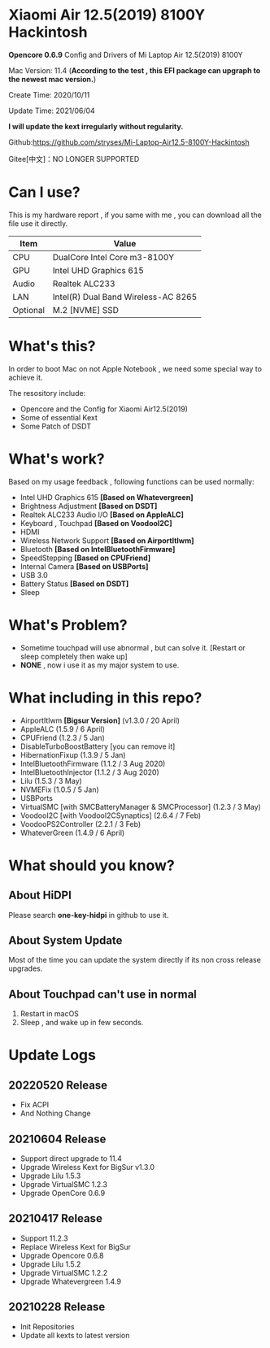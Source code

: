# Xiaomi Air 12.5(2019) 8100Y Hackintosh
**Opencore 0.6.9** Config and Drivers of Mi Laptop Air 12.5(2019) 8100Y

Mac Version: 11.4 (**According to the test , this EFI package can upgraph to the newest mac version.**)

Create Time: 2020/10/11

Update Time: 2021/06/04

**I will update the kext irregularly without regularity.**

Github:https://github.com/stryses/Mi-Laptop-Air12.5-8100Y-Hackintosh

Gitee[中文]：NO LONGER SUPPORTED

# Can I use?

This is my hardware report , if you same with me , you can download all the file use it directly.

| Item     | Value                               |
| -------- | ----------------------------------- |
| CPU      | DualCore Intel Core m3-8100Y        |
| GPU      | Intel UHD Graphics 615              |
| Audio    | Realtek ALC233                      |
| LAN      | Intel(R) Dual Band Wireless-AC 8265 |
| Optional | M.2 [NVME] SSD                      |

# What's this?

In order to boot Mac on not Apple Notebook , we need some special way to achieve it.

The resository include:

- Opencore and the Config for Xiaomi Air12.5(2019)
- Some of essential Kext
- Some Patch of DSDT

# What's work?

Based on my usage feedback  ,  following functions can be used normally:

- Intel UHD Graphics 615  **[Based on Whatevergreen]**
- Brightness Adjustment  **[Based on DSDT]**
- Realtek ALC233 Audio I/O  **[Based on AppleALC]**
- Keyboard , Touchpad  **[Based on VoodooI2C]**
- HDMI
- Wireless Network Support  **[Based on AirportItlwm]**
- Bluetooth **[Based on IntelBluetoothFirmware]**
- SpeedStepping  **[Based on CPUFriend]**
- Internal Camera  **[Based on USBPorts]**
- USB 3.0
- Battery Status  **[Based on DSDT]**
- Sleep

# What's Problem?

- Sometime touchpad will use abnormal , but can solve it. [Restart or sleep completely then wake up]
- **NONE** , now i use it as my major system to use.

# What including in this repo?

- AirportItlwm **[Bigsur Version]** (v1.3.0 / 20 April)
- AppleALC (1.5.9 / 6 April)
- CPUFriend (1.2.3 / 5 Jan)
- DisableTurboBoostBattery [you can remove it]
- HibernationFixup (1.3.9 / 5 Jan)
- IntelBluetoothFirmware (1.1.2 / 3 Aug 2020)
- IntelBluetoothInjector (1.1.2 / 3 Aug 2020)
- Lilu (1.5.3 / 3 May)
- NVMEFix (1.0.5 / 5 Jan)
- USBPorts
- VirtualSMC [with SMCBatteryManager & SMCProcessor] (1.2.3 / 3 May)
- VoodooI2C [with VoodooI2CSynaptics] (2.6.4 / 7 Feb)
- VoodooPS2Controller (2.2.1 / 3 Feb)
- WhateverGreen  (1.4.9 / 6 April)

# What should you know?

## About HiDPI

Please search **one-key-hidpi**  in github to use it.

## About System Update

Most of the time you can update the system directly if its non cross release upgrades.

## About Touchpad can't use in normal

1. Restart in macOS
2. Sleep , and wake up in few seconds.

# Update Logs

## 20220520 Release

- Fix ACPI
- And Nothing Change

## 20210604 Release

- Support direct upgrade to 11.4
- Upgrade Wireless Kext for BigSur v1.3.0
- Upgrade Lilu 1.5.3
- Upgrade VirtualSMC 1.2.3
- Upgrade OpenCore 0.6.9

## 20210417 Release

- Support 11.2.3
- Replace Wireless Kext for BigSur
- Upgrade Opencore 0.6.8
- Upgrade Lilu 1.5.2
- Upgrade VirtualSMC 1.2.2
- Upgrade Whatevergreen 1.4.9

##  20210228 Release

- Init Repositories
- Update all kexts to latest version
